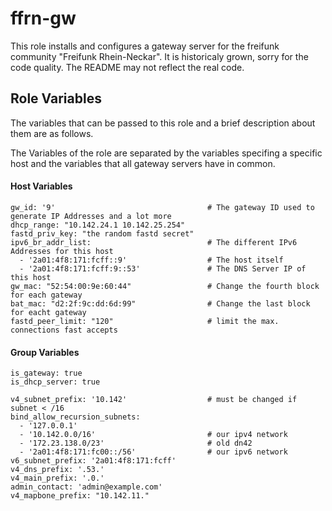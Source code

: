 # ffrn-gw

This role installs and configures a gateway server for the freifunk community
"Freifunk Rhein-Neckar". It is historicaly grown, sorry for the code quality. The README may not reflect the real code.

## Role Variables
The variables that can be passed to this role and a brief description about
them are as follows.

The Variables of the role are separated by the variables specifing a specific host
and the variables that all gateway servers have in common.

#### Host Variables
```
gw_id: '9'                                  # The gateway ID used to generate IP Addresses and a lot more
dhcp_range: "10.142.24.1 10.142.25.254"
fastd_priv_key: "the random fastd secret"
ipv6_br_addr_list:                          # The different IPv6 Addresses for this host
  - '2a01:4f8:171:fcff::9'                  # The host itself
  - '2a01:4f8:171:fcff:9::53'               # The DNS Server IP of this host
gw_mac: "52:54:00:9e:60:44"                 # Change the fourth block for each gateway
bat_mac: "d2:2f:9c:dd:6d:99"                # Change the last block for eacht gateway
fastd_peer_limit: "120"                     # limit the max. connections fast accepts
```

#### Group Variables
```
is_gateway: true
is_dhcp_server: true

v4_subnet_prefix: '10.142'                  # must be changed if subnet < /16
bind_allow_recursion_subnets:
  - '127.0.0.1'
  - '10.142.0.0/16'                         # our ipv4 network
  - '172.23.138.0/23'                       # old dn42
  - '2a01:4f8:171:fc00::/56'                # our ipv6 network
v6_subnet_prefix: '2a01:4f8:171:fcff'
v4_dns_prefix: '.53.'
v4_main_prefix: '.0.'
admin_contact: 'admin@example.com'
v4_mapbone_prefix: "10.142.11."
```
